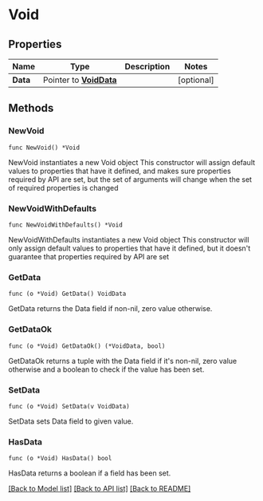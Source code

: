 # Void

## Properties

Name | Type | Description | Notes
------------ | ------------- | ------------- | -------------
**Data** | Pointer to [**VoidData**](VoidData.md) |  | [optional] 

## Methods

### NewVoid

`func NewVoid() *Void`

NewVoid instantiates a new Void object
This constructor will assign default values to properties that have it defined,
and makes sure properties required by API are set, but the set of arguments
will change when the set of required properties is changed

### NewVoidWithDefaults

`func NewVoidWithDefaults() *Void`

NewVoidWithDefaults instantiates a new Void object
This constructor will only assign default values to properties that have it defined,
but it doesn't guarantee that properties required by API are set

### GetData

`func (o *Void) GetData() VoidData`

GetData returns the Data field if non-nil, zero value otherwise.

### GetDataOk

`func (o *Void) GetDataOk() (*VoidData, bool)`

GetDataOk returns a tuple with the Data field if it's non-nil, zero value otherwise
and a boolean to check if the value has been set.

### SetData

`func (o *Void) SetData(v VoidData)`

SetData sets Data field to given value.

### HasData

`func (o *Void) HasData() bool`

HasData returns a boolean if a field has been set.


[[Back to Model list]](../README.md#documentation-for-models) [[Back to API list]](../README.md#documentation-for-api-endpoints) [[Back to README]](../README.md)


